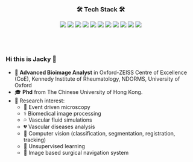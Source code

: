 <!-- 
https://simpleicons.org/ 
-->
<h3 align='center'>🛠 Tech Stack 🛠</h3>
<p align='center'>
<img src="https://img.shields.io/badge/Python-3766AB?style=flat&logo=Python&logoColor=white"> 
<img src="https://img.shields.io/badge/Qt-41CD52?style=flat&logo=qt&logoColor=white"> 
<img src="https://img.shields.io/badge/Docker-148CFF?style=flat&logo=Docker&logoColor=white"> 
<img src="https://img.shields.io/badge/Tensorflow-FF8C0A?style=flat&logo=Tensorflow&logoColor=white"> 
<img src="https://img.shields.io/badge/OpenCV-5C3EE8?style=flat&logo=opencv&logoColor=white"> 
<img src="https://img.shields.io/badge/Pytorch-FF3232?style=flat&logo=Pytorch&logoColor=white"> 
<img src="https://img.shields.io/badge/CMake-064F8C?style=flat&logo=CMake&logoColor=white"> 
<img src="https://img.shields.io/badge/ScikitLearn-F7931E?style=flat&logo=scikitlearn&logoColor=white"> 
<img src="https://img.shields.io/badge/Numpy-1E8449?style=flat&logo=Numpy&logoColor=white">
<img src="https://img.shields.io/badge/Pandas-150458?style=flat&logo=pandas&logoColor=white">
<img src="https://img.shields.io/badge/Dask-EF1161?style=flat&logo=dask&logoColor=white">
</p>
<br></br>

<!-- https://getemoji.com/ -->
### Hi this is Jacky 👋
- 🔬 **Advanced Bioimage Analyst** in Oxford-ZEISS Centre of Excellence (CoE), Kennedy Institute of Rheumatology, NDORMS, University of Oxford
- 🎓 **Phd** from The Chinese University of Hong Kong.
- 📝 Research interest:
  - 🦠 Event driven microscopy
  - ⚕️ Biomedical image processing 
  - 💦 Vascular fluid simulations
  - 💔 Vascular diseases analysis
  - 📸 Computer vision (classification, segmentation, registration, tracking)
  - 🤖 Unsupervised learning
  - 🧭 Image based surgical navigation system

<!--
**jackyko1991/jackyko1991** is a ✨ _special_ ✨ repository because its `README.md` (this file) appears on your GitHub profile.

## Github Stats
![jackyko1991's github stats](https://github-readme-stats.vercel.app/api?username=jackyko1991&show_icons=true)

